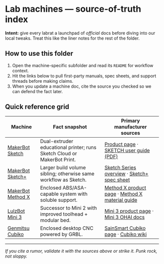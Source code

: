 # Lab machines — source-of-truth index

**Intent:** give every labrat a launchpad of _official_ docs before diving into our local tweaks. Treat this like the liner notes for the rest of the folder.

## How to use this folder
1. Open the machine-specific subfolder and read its `README` for workflow context.
2. Hit the links below to pull first-party manuals, spec sheets, and support threads before making claims.
3. When you update a machine doc, cite the source you checked so we can defend the fact later.

## Quick reference grid
| Machine | Fact snapshot | Primary manufacturer sources |
| --- | --- | --- |
| [MakerBot Sketch](./makerbot-sketch/) | Dual-extruder educational printer; runs Sketch Cloud or MakerBot Print. | [Product page](https://www.makerbot.com/3d-printers/sketch/) · [SKETCH user guide (PDF)](https://downloads.makerbot.com/manuals/MakerBot_SKETCH_User_Guide.pdf) |
| [MakerBot Sketch+](./makerbot-sketch-plus/) | Larger build volume sibling; otherwise same workflow as Sketch. | [Sketch Series overview](https://www.makerbot.com/3d-printers/sketch-series/) · [Sketch+ spec sheet](https://downloads.makerbot.com/manuals/MakerBot_SKETCHPlus_TechSpecs.pdf) |
| [MakerBot Method X](./makerbot-method-x/) | Enclosed ABS/ASA-capable system with soluble support. | [Method X product page](https://www.makerbot.com/3d-printers/method-x/) · [Method X material guide](https://downloads.makerbot.com/manuals/MakerBot_MethodX_MaterialGuide.pdf) |
| [LulzBot Mini 3](./lulzbot-mini-3/) | Successor to Mini 2 with improved toolhead + modular bed. | [Mini 3 product page](https://www.lulzbot.com/products/lulzbot-mini-3) · [Mini 3 OHAI docs](https://ohai.lulzbot.com/project/lulzbot-mini-3/) |
| [Genmitsu Cubiko](./genmitsu-cubiko/) | Enclosed desktop CNC powered by GRBL. | [SainSmart Cubiko page](https://www.sainsmart.com/products/genmitsu-cubiko) · [Cubiko wiki](https://docs.sainsmart.com/article/intro-genmitsu-cubiko) |

---

_If you cite a rumor, validate it with the sources above or strike it. Punk rock, not sloppy._
